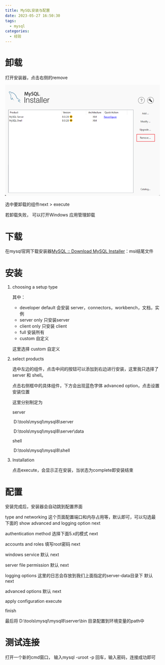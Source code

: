 ```yaml
---
title: MySQL安装与配置
date: 2023-05-27 16:50:30
tags:
  - mysql
categories:
  - 经验
---
```


# 卸载

打开安装器，点击右侧的remove

![image-20230527205355781](MySQL安装与配置/image-20230527205355781.png)

选中要卸载的组件next > execute

若卸载失败， 可以打开Windows 应用管理卸载

# 下载

在mysql官网下载安装器[MySQL :: Download MySQL Installer](https://dev.mysql.com/downloads/windows/installer/)：msi结尾文件

# 安装

1. choosing a setup type 

   其中：

   - developer default  会安装 server，connectors，workbench，文档，实例
   - server only 只安装server
   - client only 只安装 client
   - full 安装所有
   - custom 自定义

   这里选择 custom 自定义

2. select products

   选中左边的组件，点击中间的按钮可以添加到右边进行安装，这里我只选择了server 和 shell。

   点击右侧框中的具体组件，下方会出现蓝色字体 advanced option，点击设置安装位置

   这里分别制定为

   server 

   ​	D:\tools\mysql\mysql8\server

   ​	D:\tools\mysql\mysql8\server\data

   shell

   ​	D:\tools\mysql\mysql8\shell

3. Installation

   点击execute，会显示正在安装，当状态为complete即安装结束

# 配置

安装完成后，安装器会自动跳到配置界面

type and networking 这个页面配置端口和内存占用等，默认即可，可以勾选最下面的 show advanced and logging option next

authentication method 选择下面5.x的模式 next

accounts and roles 填写root密码 next

windows service 默认 next

server file permission 默认 next

logging options 这里的日志会存放到我们上面指定的server-data目录下 默认 next

advanced options 默认 next

apply configuration execute

finish

最后将 D:\tools\mysql\mysql8\server\bin 目录配置到环境变量的path中

# 测试连接

打开一个新的cmd窗口， 输入mysql -uroot -p 回车，输入密码，连接成功即可



